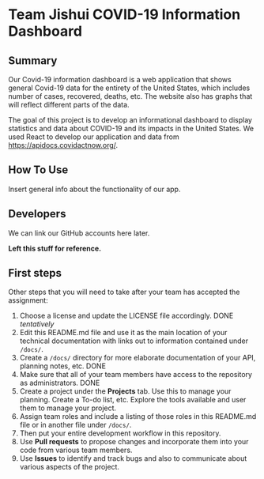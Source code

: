 # Team Jishui COVID-19 Information Dashboard

## Summary 

Our Covid-19 information dashboard is a web application that shows general Covid-19 data for the entirety of the United States, which includes number of cases, recovered, deaths, etc. The website also has graphs that will reflect different parts of the data.

The goal of this project is to develop an informational dashboard to display statistics and data about COVID-19 and its impacts in the United States. 
We used React to develop our application and data from https://apidocs.covidactnow.org/.

## How To Use

Insert general info about the functionality of our app.

## Developers

We can link our GitHub accounts here later.


**Left this stuff for reference.**

## First steps

Other steps that you will need to take after your team has accepted the assignment:

1. Choose a license and update the LICENSE file accordingly. DONE *tentatively*
2. Edit this README.md file and use it as the main location of your technical documentation with links out to information contained under `/docs/`.
3. Create a `/docs/` directory for more elaborate documentation of your API, planning notes, etc. DONE
4. Make sure that all of your team members have access to the repository as administrators. DONE
5. Create a project under the **Projects** tab. Use this to manage your planning. Create a To-do list, etc. Explore the tools available and user them to manage your project.
7. Assign team roles and include a listing of those roles in this README.md file or in another file under `/docs/`.
8. Then put your entire development workflow in this repository.
9. Use **Pull requests** to propose changes and incorporate them into your code from various team members. 
10. Use **Issues** to identify and track bugs and also to communicate about various aspects of the project.
